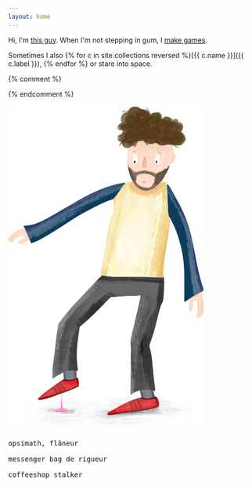 ```yaml
---
layout: home
---
```



Hi, I'm [this guy](about). When I'm not stepping in gum, I [make games](games).

Sometimes I also {% for c in site.collections reversed %}[{{ c.name }}]({{ c.label }}), {% endfor %} or stare into space.


{% comment %}
<!-- ![Life is... stepping in gum. On a hot day.](/assets/doodles/original/2020-06-17-me.png) -->
{% endcomment %}
<!-- <img src="/assets/index/2020-06-17-me.png" alt="Life is... stepping in gum. On a hot day." width="400"/> -->

![Life is... stepping in gum. On a hot day.](/assets/index/2020-06-17-me.png)


<pre>
opsimath, flâneur

messenger bag de rigueur

coffeeshop stalker
</pre>
